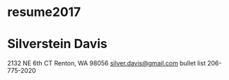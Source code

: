 # resume2017
# Silverstein Davis
2132 NE 6th CT Renton, WA 98056
silver.davis@gmail.com bullet list 206-775-2020
